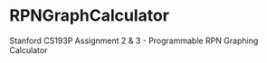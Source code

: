 RPNGraphCalculator
==================

Stanford CS193P Assignment 2 &amp; 3 - Programmable RPN Graphing Calculator 